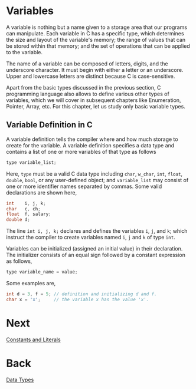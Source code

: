 # Variables
A variable is nothing but a name given to a storage area that our programs can manipulate. Each variable in C has a specific type, which determines the size and layout of the variable's memory; the range of values that can be stored within that memory; and the set of operations that can be applied to the variable.

The name of a variable can be composed of letters, digits, and the underscore character. It must begin with either a letter or an underscore. Upper and lowercase letters are distinct because C is case-sensitive.

Apart from the basic types discussed in the previous section, C programming language also allows to define various other types of variables, which we will cover in subsequent chapters like Enumeration, Pointer, Array, etc. For this chapter, let us study only basic variable types.

## Variable Definition in C
A variable definition tells the compiler where and how much storage to create for the variable. A variable definition specifies a data type and contains a list of one or more variables of that type as follows
```c++
type variable_list;
```
Here, `type` must be a valid C data type including `char`, `w_char`, `int`, `float`, `double`, `bool`, or any user-defined object; and `variable_list` may consist of one or more identifier names separated by commas. Some valid declarations are shown here,
```c++
int    i, j, k;
char   c, ch;
float  f, salary;
double d;
```
The line `int i, j, k;` declares and defines the variables `i`, `j`, and `k`; which instruct the compiler to create variables named `i`, `j` and `k` of type `int`.

Variables can be initialized (assigned an initial value) in their declaration. The initializer consists of an equal sign followed by a constant expression as follows,
```c++
type variable_name = value;
```
Some examples are,
```c++
int d = 3, f = 5; // definition and initializing d and f.
char x = 'x';     // the variable x has the value 'x'.
```
# Next

[Constants and Literals](../sec05/constantsAndLiterals.md)

# Back

[Data Types](../sec03/dataTypes.md)
